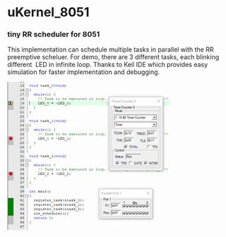 # uKernel_8051

### tiny RR scheduler for 8051

This implementation can schedule multiple tasks in parallel with the RR preemptive scheluer. For demo, there are 3 different tasks, each blinking different  LED in infinite loop. Thanks to Keil IDE which provides easy simulation for faster implementation and debugging.

![Screenshot](https://raw.githubusercontent.com/SunEmTech/uKernel_8051/main/uKernel_8051.gif)
